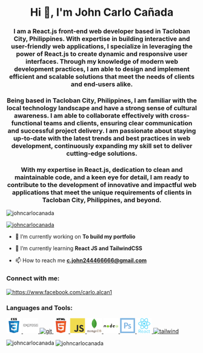 <h1 align="center">Hi 👋, I'm John Carlo Cañada</h1>
<h3 align="center">I am a React.js front-end web developer based in Tacloban City, Philippines. With expertise in building interactive and user-friendly web applications, I specialize in leveraging the power of React.js to create dynamic and responsive user interfaces. Through my knowledge of modern web development practices, I am able to design and implement efficient and scalable solutions that meet the needs of clients and end-users alike.</h3>
<h3 align="center">Being based in Tacloban City, Philippines, I am familiar with the local technology landscape and have a strong sense of cultural awareness. I am able to collaborate effectively with cross-functional teams and clients, ensuring clear communication and successful project delivery. I am passionate about staying up-to-date with the latest trends and best practices in web development, continuously expanding my skill set to deliver cutting-edge solutions.</h3>
<h3 align="center">With my expertise in React.js, dedication to clean and maintainable code, and a keen eye for detail, I am ready to contribute to the development of innovative and impactful web applications that meet the unique requirements of clients in Tacloban City, Philippines, and beyond.</h3>


<p align="left"> <img src="https://komarev.com/ghpvc/?username=johncarlocanada&label=Profile%20views&color=0e75b6&style=flat" alt="johncarlocanada" /> </p>

<p align="left"> <a href="https://github.com/ryo-ma/github-profile-trophy"><img src="https://github-profile-trophy.vercel.app/?username=johncarlocanada" alt="johncarlocanada" /></a> </p>

- 🔭 I’m currently working on **To build my portfolio**

- 🌱 I’m currently learning **React JS and TailwindCSS**

- 📫 How to reach me **c.john244466666@gmail.com**

<h3 align="left">Connect with me:</h3>
<p align="left">
<a href="https://fb.com/https://www.facebook.com/carlo.alcan1" target="blank"><img align="center" src="https://raw.githubusercontent.com/rahuldkjain/github-profile-readme-generator/master/src/images/icons/Social/facebook.svg" alt="https://www.facebook.com/carlo.alcan1" height="30" width="40" /></a>
</p>

<h3 align="left">Languages and Tools:</h3>
<p align="left"> <a href="https://www.w3schools.com/css/" target="_blank" rel="noreferrer"> <img src="https://raw.githubusercontent.com/devicons/devicon/master/icons/css3/css3-original-wordmark.svg" alt="css3" width="40" height="40"/> </a> <a href="https://expressjs.com" target="_blank" rel="noreferrer"> <img src="https://raw.githubusercontent.com/devicons/devicon/master/icons/express/express-original-wordmark.svg" alt="express" width="40" height="40"/> </a> <a href="https://git-scm.com/" target="_blank" rel="noreferrer"> <img src="https://www.vectorlogo.zone/logos/git-scm/git-scm-icon.svg" alt="git" width="40" height="40"/> </a> <a href="https://www.w3.org/html/" target="_blank" rel="noreferrer"> <img src="https://raw.githubusercontent.com/devicons/devicon/master/icons/html5/html5-original-wordmark.svg" alt="html5" width="40" height="40"/> </a> <a href="https://developer.mozilla.org/en-US/docs/Web/JavaScript" target="_blank" rel="noreferrer"> <img src="https://raw.githubusercontent.com/devicons/devicon/master/icons/javascript/javascript-original.svg" alt="javascript" width="40" height="40"/> </a> <a href="https://www.mongodb.com/" target="_blank" rel="noreferrer"> <img src="https://raw.githubusercontent.com/devicons/devicon/master/icons/mongodb/mongodb-original-wordmark.svg" alt="mongodb" width="40" height="40"/> </a> <a href="https://nodejs.org" target="_blank" rel="noreferrer"> <img src="https://raw.githubusercontent.com/devicons/devicon/master/icons/nodejs/nodejs-original-wordmark.svg" alt="nodejs" width="40" height="40"/> </a> <a href="https://www.photoshop.com/en" target="_blank" rel="noreferrer"> <img src="https://raw.githubusercontent.com/devicons/devicon/master/icons/photoshop/photoshop-line.svg" alt="photoshop" width="40" height="40"/> </a> <a href="https://reactjs.org/" target="_blank" rel="noreferrer"> <img src="https://raw.githubusercontent.com/devicons/devicon/master/icons/react/react-original-wordmark.svg" alt="react" width="40" height="40"/> </a> <a href="https://tailwindcss.com/" target="_blank" rel="noreferrer"> <img src="https://www.vectorlogo.zone/logos/tailwindcss/tailwindcss-icon.svg" alt="tailwind" width="40" height="40"/> </a> </p>

<p><img align="left" src="https://github-readme-stats.vercel.app/api/top-langs?username=johncarlocanada&show_icons=true&locale=en&layout=compact" alt="johncarlocanada" /></p>

<p>&nbsp;<img align="center" src="https://github-readme-stats.vercel.app/api?username=johncarlocanada&show_icons=true&locale=en" alt="johncarlocanada" /></p>
